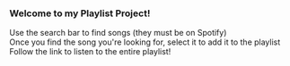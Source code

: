 ### Welcome to my Playlist Project!  
Use the search bar to find songs (they must be on Spotify)  
Once you find the song you're looking for, select it to add it to the playlist  
Follow the link to listen to the entire playlist!  
